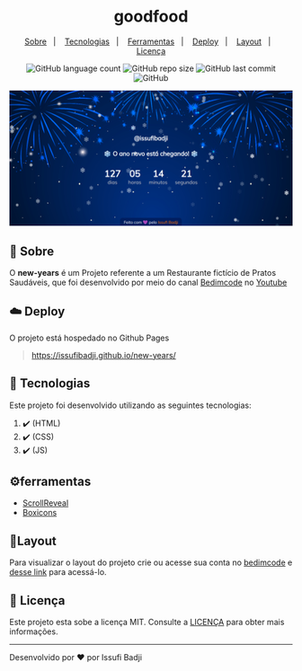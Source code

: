<h1 align="center" color=" ">
   goodfood
</h1>

<p align="center">
    <a href="#book-sobre">Sobre</a>&nbsp;&nbsp;&nbsp;|&nbsp;&nbsp;&nbsp;
    <a href="#rocket-tecnologias">Tecnologias</a>&nbsp;&nbsp;&nbsp;|&nbsp;&nbsp;&nbsp;
   <a href="#ferramentas">Ferramentas</a>&nbsp;&nbsp;&nbsp;|&nbsp;&nbsp;&nbsp;
    <a href="#cloud-deploy">Deploy</a>&nbsp;&nbsp;&nbsp;|&nbsp;&nbsp;&nbsp;
    <a href="#layout">Layout</a>&nbsp;&nbsp;&nbsp;|&nbsp;&nbsp;&nbsp;
    <a href="#memo-licença">Licença</a>
</p>

<p align="center">
   
   <img alt="GitHub language count" src="https://img.shields.io/github/languages/count/issufibadji/new-years?style=flat-square">

   <img alt="GitHub repo size" src="https://img.shields.io/github/repo-size/issufibadji/new-years?style=flat-square">

   <img alt="GitHub last commit" src="https://img.shields.io/github/last-commit/issufibadji/new-years?style=flat-square">

   <img alt="GitHub" src="https://img.shields.io/github/license/issufibadji/new-years?style=flat-square">
</p>

![new-years](https://github.com/issufibadji/new-years/blob/master/new-years.png)

## :book: Sobre
O **new-years**
 é um Projeto referente a um Restaurante fictício de Pratos Saudáveis, que foi desenvolvido por meio do canal [Bedimcode](https://www.youtube.com/channel/UCgkDs77BoEhMIgRUB4MKrtQ) no [Youtube](https://www.youtube.com)

## :cloud: Deploy
O projeto está hospedado no Github Pages
>https://issufibadji.github.io/new-years/

## :rocket: Tecnologias
Este projeto foi desenvolvido utilizando as seguintes tecnologias:
<!-- ❌✔️ -->
1. ✔️ (HTML)
2. ✔️ (CSS)
3. ✔️ (JS)

## ⚙ferramentas
- [ScrollReveal](https://scrollrevealjs.org)
- [Boxicons](https://boxicons.com)

## 🔖Layout
Para visualizar o layout do projeto crie ou acesse sua conta no [bedimcode](bedimcode.com) e [desse link](https://www.buymeacoffee.com/bedimcode/e/11212) para acessá-lo.

## :memo: Licença
Este projeto esta sobe a licença MIT. Consulte a [LICENÇA](https://github.com/issufibadji/new-years/blob/master/LINCENSE) para obter mais informações.

---

Desenvolvido por :heart: por Issufi Badji

